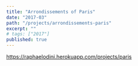 ```yaml
---
title: "Arrondissements of Paris"
date: "2017-03"
path: "/projects/arrondissements-paris"
excerpt: ""
# tags: ["2017"]
published: true
---
```


https://raphaelodini.herokuapp.com/projects/paris
